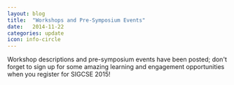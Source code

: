 ```yaml
---
layout: blog
title:  "Workshops and Pre-Symposium Events"
date:   2014-11-22
categories: update
icon: info-circle
---
```


Workshop descriptions and pre-symposium events have been posted; don't forget to sign up for some amazing learning and engagement opportunities when you register for SIGCSE 2015!
